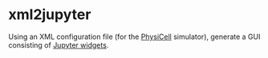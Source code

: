# xml2jupyter
Using an XML configuration file (for the [PhysiCell](http://physicell.mathcancer.org/) simulator), generate a GUI consisting of [Jupyter widgets](https://ipywidgets.readthedocs.io/en/stable/index.html).
